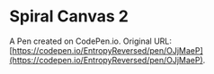 # Spiral Canvas 2

A Pen created on CodePen.io. Original URL: [https://codepen.io/EntropyReversed/pen/OJjMaeP](https://codepen.io/EntropyReversed/pen/OJjMaeP).